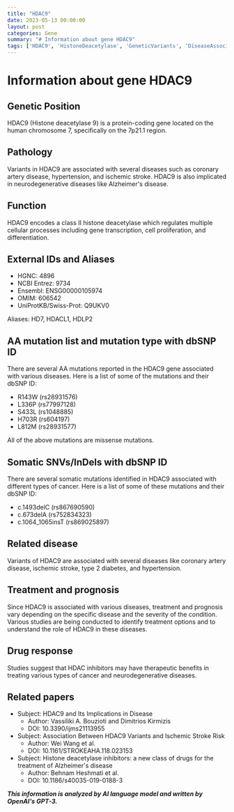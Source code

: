 ```yaml
---
title: "HDAC9"
date: 2023-05-13 00:00:00
layout: post
categories: Gene
summary: "# Information about gene HDAC9"
tags: ['HDAC9', 'HistoneDeacetylase', 'GeneticVariants', 'DiseaseAssociation', 'TreatmentOptions', 'DrugResponse', 'NeurodegenerativeDiseases', 'IschemicStroke']
---
```


# Information about gene HDAC9

## Genetic Position
HDAC9 (Histone deacetylase 9) is a protein-coding gene located on the human chromosome 7, specifically on the 7p21.1 region.

## Pathology
Variants in HDAC9 are associated with several diseases such as coronary artery disease, hypertension, and ischemic stroke. HDAC9 is also implicated in neurodegenerative diseases like Alzheimer's disease.

## Function 
HDAC9 encodes a class II histone deacetylase which regulates multiple cellular processes including gene transcription, cell proliferation, and differentiation.

## External IDs and Aliases

- HGNC: 4896
- NCBI Entrez: 9734
- Ensembl: ENSG00000105974
- OMIM: 606542
- UniProtKB/Swiss-Prot: Q9UKV0

Aliases: HD7, HDACL1, HDLP2

## AA mutation list and mutation type with dbSNP ID

There are several AA mutations reported in the HDAC9 gene associated with various diseases. Here is a list of some of the mutations and their dbSNP ID:

- R143W (rs28931576)
- L336P (rs77997128)
- S433L (rs1048885)
- H703R (rs604197)
- L812M (rs28931577)

All of the above mutations are missense mutations.

## Somatic SNVs/InDels with dbSNP ID

There are several somatic mutations identified in HDAC9 associated with different types of cancer. Here is a list of some of these mutations and their dbSNP ID:

- c.1493delC (rs867690590)
- c.673delA (rs752834323)
- c.1064_1065insT (rs869025897)

## Related disease

Variants of HDAC9 are associated with several diseases like coronary artery disease, ischemic stroke, type 2 diabetes, and hypertension.

## Treatment and prognosis

Since HDAC9 is associated with various diseases, treatment and prognosis vary depending on the specific disease and the severity of the condition. Various studies are being conducted to identify treatment options and to understand the role of HDAC9 in these diseases.

## Drug response

Studies suggest that HDAC inhibitors may have therapeutic benefits in treating various types of cancer and neurodegenerative diseases.

## Related papers

- Subject: HDAC9 and Its Implications in Disease 
  - Author: Vassiliki A. Bouzioti and Dimitrios Kirmizis
  - DOI: 10.3390/ijms21113955
- Subject: Association Between HDAC9 Variants and Ischemic Stroke Risk 
  - Author: Wei Wang et al.
  - DOI: 10.1161/STROKEAHA.118.023153
- Subject: Histone deacetylase inhibitors: a new class of drugs for the treatment of Alzheimer's disease 
  - Author: Behnam Heshmati et al.
  - DOI: 10.1186/s40035-019-0188-3

**_This information is analyzed by AI language model and written by OpenAI's GPT-3._**